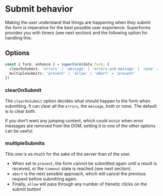 <script lang="ts">
  import Next from '$lib/Next.svelte'
  import { concepts } from '$lib/navigation/sections'
</script>

# Submit behavior

Making the user understand that things are happening when they submit the form is imperative for the best possible user experience. Superforms provides you with timers (see next section) and the following option for handling this:

## Options

```ts
const { form, enhance } = superForm(data.form, {
  clearOnSubmit: 'errors' | 'message' | 'errors-and-message' | 'none' = 'errors-and-message'
  multipleSubmits: 'prevent' | 'allow' | 'abort' = 'prevent'
})
```

### clearOnSubmit

The `clearOnSubmit` option decides what should happen to the form when submitting. It can clear all the `errors`, the `message`, both or none. The default is to clear both.

If you don't want any jumping content, which could occur when error messages are removed from the DOM, setting it to one of the other options can be useful.

### multipleSubmits

This one is as much for the sake of the server than of the user.

- When set to `prevent`, the form cannot be submitted again until a result is received, or the `timeout` state is reached (see next section).
- `abort` is the next sensible approach, which will cancel the previous request before submitting again.
- Finally, `allow` will pass through any number of frenetic clicks on the submit button!

<Next section={concepts} />
